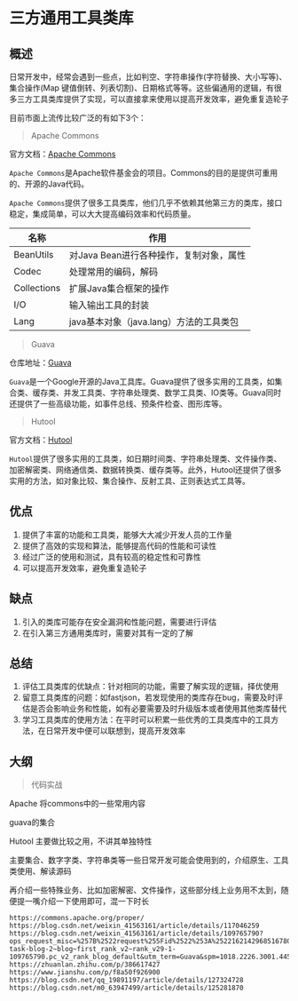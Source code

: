 # 三方通用工具类库

## 概述

日常开发中，经常会遇到一些点，比如判空、字符串操作(字符替换、大小写等)、集合操作(Map 键值倒转、列表切割)、日期格式等等。这些偏通用的逻辑，有很多三方工具类库提供了实现，可以直接拿来使用以提高开发效率，避免重复造轮子

目前市面上流传比较广泛的有如下3个：

> Apache Commons

官方文档：[Apache Commons](https://commons.apache.org/)

`Apache Commons`是Apache软件基金会的项目。Commons的目的是提供可重用的、开源的Java代码。

`Apache Commons`提供了很多工具类库，他们几乎不依赖其他第三方的类库，接口稳定，集成简单，可以大大提高编码效率和代码质量。

| 名称        | 作用                                    |
| ----------- | --------------------------------------- |
| BeanUtils   | 对Java Bean进行各种操作，复制对象，属性 |
| Codec       | 处理常用的编码，解码                    |
| Collections | 扩展Java集合框架的操作                  |
| I/O         | 输入输出工具的封装                      |
| Lang        | java基本对象（java.lang）方法的工具类包 |

> Guava

仓库地址：[Guava](https://github.com/google/guava)

`Guava`是一个Google开源的Java工具库。Guava提供了很多实用的工具类，如集合类、缓存类、并发工具类、字符串处理类、数学工具类、IO类等。Guava同时还提供了一些高级功能，如事件总线、预条件检查、图形库等。

> Hutool

官方文档：[Hutool](https://hutool.cn/docs/#/)

`Hutool`提供了很多实用的工具类，如日期时间类、字符串处理类、文件操作类、加密解密类、网络通信类、数据转换类、缓存类等。此外，Hutool还提供了很多实用的方法，如对象比较、集合操作、反射工具、正则表达式工具等。

## 优点

1. 提供了丰富的功能和工具类，能够大大减少开发人员的工作量
2. 提供了高效的实现和算法，能够提高代码的性能和可读性
3. 经过广泛的使用和测试，具有较高的稳定性和可靠性
4. 可以提高开发效率，避免重复造轮子

## 缺点

1. 引入的类库可能存在安全漏洞和性能问题，需要进行评估
2. 在引入第三方通用类库时，需要对其有一定的了解



## 总结

1. 评估工具类库的优缺点：针对相同的功能，需要了解实现的逻辑，择优使用
2. 留意工具类库的问题：如fastjson，若发现使用的类库存在bug，需要及时评估是否会影响业务和性能，如有必要需要及时升级版本或者使用其他类库替代
3. 学习工具类库的使用方法：在平时可以积累一些优秀的工具类库中的工具方法，在日常开发中便可以联想到，提高开发效率

## 大纲

> 代码实战

Apache 将commons中的一些常用内容

guava的集合

Hutool 主要做比较之用，不讲其单独特性

主要集合、数字字类、字符串类等一些日常开发可能会使用到的，介绍原生、工具类使用、解读源码

再介绍一些特殊业务、比如加密解密、文件操作，这些部分线上业务用不太到，随便提一嘴介绍一下使用即可，混一下时长



```
https://commons.apache.org/proper/
https://blog.csdn.net/weixin_41563161/article/details/117046259
https://blog.csdn.net/weixin_41563161/article/details/109765790?ops_request_misc=%257B%2522request%255Fid%2522%253A%2522162142968516780271594169%2522%252C%2522scm%2522%253A%252220140713.130102334.pc%255Fblog.%2522%257D&request_id=162142968516780271594169&biz_id=0&utm_medium=distribute.pc_search_result.none-task-blog-2~blog~first_rank_v2~rank_v29-1-109765790.pc_v2_rank_blog_default&utm_term=Guava&spm=1018.2226.3001.4450
https://zhuanlan.zhihu.com/p/386617427
https://www.jianshu.com/p/f8a50f926900
https://blog.csdn.net/qq_19891197/article/details/127324728
https://blog.csdn.net/m0_63947499/article/details/125281870
```
